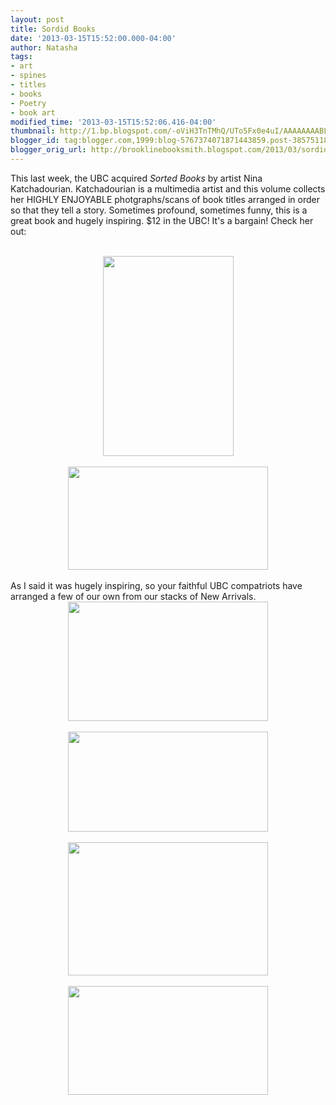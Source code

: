 ```yaml
---
layout: post
title: Sordid Books
date: '2013-03-15T15:52:00.000-04:00'
author: Natasha
tags:
- art
- spines
- titles
- books
- Poetry
- book art
modified_time: '2013-03-15T15:52:06.416-04:00'
thumbnail: http://1.bp.blogspot.com/-oViH3TnTMhQ/UTo5Fx0e4uI/AAAAAAAABLc/Og0Ub-uvvbY/s72-c/katchadourian3.jpg
blogger_id: tag:blogger.com,1999:blog-5767374071871443859.post-3857511877395061924
blogger_orig_url: http://brooklinebooksmith.blogspot.com/2013/03/sordid-books.html
---
```


This last week, the UBC acquired <i>Sorted Books </i>by artist Nina Katchadourian. Katchadourian is a multimedia artist and this volume collects her HIGHLY ENJOYABLE photgraphs/scans of book titles arranged in order so that they tell a story. Sometimes profound, sometimes funny, this is a great book and hugely inspiring. $12 in the UBC! It's a bargain! Check her out:<br /><div class="separator" style="clear: both; text-align: center;"></div><br /><div class="separator" style="clear: both; text-align: center;"><a href="http://1.bp.blogspot.com/-oViH3TnTMhQ/UTo5Fx0e4uI/AAAAAAAABLc/Og0Ub-uvvbY/s1600/katchadourian3.jpg" imageanchor="1" style="margin-left: 1em; margin-right: 1em;"><img border="0" height="320" src="http://1.bp.blogspot.com/-oViH3TnTMhQ/UTo5Fx0e4uI/AAAAAAAABLc/Og0Ub-uvvbY/s320/katchadourian3.jpg" width="209" /></a></div><br /><div class="separator" style="clear: both; text-align: center;"><a href="http://3.bp.blogspot.com/-_ql1jEE9qVM/UTo5GBho08I/AAAAAAAABLg/pYvR6WaQK4g/s1600/katchadourian1.jpg" imageanchor="1" style="margin-left: 1em; margin-right: 1em;"><img border="0" height="165" src="http://3.bp.blogspot.com/-_ql1jEE9qVM/UTo5GBho08I/AAAAAAAABLg/pYvR6WaQK4g/s320/katchadourian1.jpg" width="320" /></a></div><br />As I said it was hugely inspiring, so your faithful UBC compatriots have arranged a few of our own from our stacks of New Arrivals.<br /><div class="separator" style="clear: both; text-align: center;"><a href="http://2.bp.blogspot.com/-jH1Z1QZHKgQ/UTo83-ckssI/AAAAAAAABL4/3gsvbZYfjHE/s1600/sordid1.jpg" imageanchor="1" style="margin-left: 1em; margin-right: 1em;"><img border="0" height="191" src="http://2.bp.blogspot.com/-jH1Z1QZHKgQ/UTo83-ckssI/AAAAAAAABL4/3gsvbZYfjHE/s320/sordid1.jpg" width="320" /></a></div><br /><div class="separator" style="clear: both; text-align: center;"><a href="http://2.bp.blogspot.com/-TSY0jXXGfQ8/UTo84qN8gvI/AAAAAAAABMA/rbUnAcnW5Bo/s1600/sordid3.jpg" imageanchor="1" style="margin-left: 1em; margin-right: 1em;"><img border="0" height="160" src="http://2.bp.blogspot.com/-TSY0jXXGfQ8/UTo84qN8gvI/AAAAAAAABMA/rbUnAcnW5Bo/s320/sordid3.jpg" width="320" /></a></div><br /><div class="separator" style="clear: both; text-align: center;"><a href="http://3.bp.blogspot.com/-tyw8hHMQOnA/UTo84-MinLI/AAAAAAAABME/5gmZTbUaMCA/s1600/sordid2.jpg" imageanchor="1" style="margin-left: 1em; margin-right: 1em;"><img border="0" height="213" src="http://3.bp.blogspot.com/-tyw8hHMQOnA/UTo84-MinLI/AAAAAAAABME/5gmZTbUaMCA/s320/sordid2.jpg" width="320" /></a></div><br /><div class="separator" style="clear: both; text-align: center;"><a href="http://4.bp.blogspot.com/-PPAGFGX_QnY/UTo85IP7yiI/AAAAAAAABMQ/Gbn76xZk8Og/s1600/sordid4.jpg" imageanchor="1" style="margin-left: 1em; margin-right: 1em;"><img border="0" height="174" src="http://4.bp.blogspot.com/-PPAGFGX_QnY/UTo85IP7yiI/AAAAAAAABMQ/Gbn76xZk8Og/s320/sordid4.jpg" width="320" /></a></div>